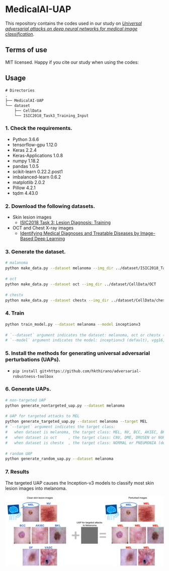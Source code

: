 # MedicalAI-UAP

This repository contains the codes used in our study on *[Universal adversarial attacks on deep neural networks for medical image classification](https://www.researchsquare.com/article/rs-70727/v1)*.

## Terms of use

MIT licensed. Happy if you cite our study when using the codes:

## Usage

```
# Directories
.
├── MedicalAI-UAP
└── dataset
    ├── CellData
    └── ISIC2018_Task3_Training_Input
```

### 1. Check the requirements.

- Python 3.6.6
- tensorflow-gpu 1.12.0
- Keras 2.2.4
- Keras-Applications 1.0.8
- numpy 1.18.2
- pandas 1.0.5
- scikit-learn 0.22.2.post1
- imbalanced-learn 0.6.2
- matplotlib 2.0.2
- Pillow 4.2.1
- tqdm 4.43.0

### 2. Download the following datasets.

- Skin lesion images
    - [ISIC2018 Task 3: Lesion Diagnosis: Training](https://challenge2018.isic-archive.com/task3/training/)
- OCT and Chest X-ray images
    - [Identifying Medical Diagnoses and Treatable Diseases by Image-Based Deep Learning](https://www.sciencedirect.com/science/article/pii/S0092867418301545?via%3Dihub)

### 3. Generate the dataset.

```sh
# malanoma
python make_data.py --dataset melanoma --img_dir ../dataset/ISIC2018_Task3_Training_Input

# oct
python make_data.py --dataset oct --img_dir ../dataset/CellData/OCT

# chestx
python make_data.py --dataset chestx --img_dir ../dataset/CellData/chest_xray
```

### 4. Train

```sh
python train_model.py --dataset melanoma --model inceptionv3

# `--dataset` argument indicates the dataset: melanoma, oct or chestx (default).
# `--model` argument indicates the model: inceptionv3 (default), vgg16, vgg19, resnet50, inceptionresnetv2, densenet121 or densenet169.
```

### 5. Install the methods for generating universal adversarial perturbations (UAPs).

- `pip install git+https://github.com/hkthirano/adversarial-robustness-toolbox`

### 6. Generate UAPs.

```sh
# non-targeted UAP
python generate_nontargeted_uap.py --dataset melanoma

# UAP for targeted attacks to MEL
python generate_targeted_uap.py --dataset melanoma --target MEL
# `--target` argument indicates the target class:
#   when dataset is melanoma, the target class: MEL, NV, BCC, AKIEC, BKL, DF or VASC.
#   when dataset is oct     , the target class: CNV, DME, DRUSEN or NORMAL.
#   when dataset is chestx  , the target class: NORMAL or PNEUMONIA (default).

# random UAP
python generate_random_uap.py --dataset melanoma
```

### 7. Results

The targeted UAP causes the Inception-v3 models to classify most skin lesion images into melanoma.

![img1](assets/melanoma.png)
